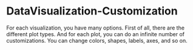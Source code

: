 # DataVisualization-Customization
 For each visualization, you have many options. First of all, there are the different plot types. And for each plot, you can do an infinite number of customizations. You can change colors, shapes, labels, axes, and so on.
